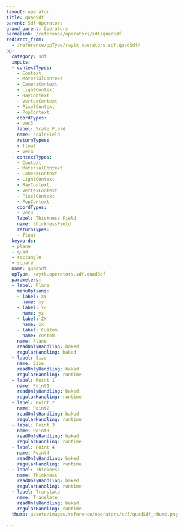 ```yaml
---
layout: operator
title: quadSdf
parent: Sdf Operators
grand_parent: Operators
permalink: /reference/operators/sdf/quadSdf
redirect_from:
  - /reference/opType/raytk.operators.sdf.quadSdf/
op:
  category: sdf
  inputs:
  - contextTypes:
    - Context
    - MaterialContext
    - CameraContext
    - LightContext
    - RayContext
    - VertexContext
    - PixelContext
    - PopContext
    coordTypes:
    - vec3
    label: Scale Field
    name: scaleField
    returnTypes:
    - float
    - vec4
  - contextTypes:
    - Context
    - MaterialContext
    - CameraContext
    - LightContext
    - RayContext
    - VertexContext
    - PixelContext
    - PopContext
    coordTypes:
    - vec3
    label: Thickness Field
    name: thicknessField
    returnTypes:
    - float
  keywords:
  - plane
  - quad
  - rectangle
  - square
  name: quadSdf
  opType: raytk.operators.sdf.quadSdf
  parameters:
  - label: Plane
    menuOptions:
    - label: XY
      name: xy
    - label: YZ
      name: yz
    - label: ZX
      name: zx
    - label: Custom
      name: custom
    name: Plane
    readOnlyHandling: baked
    regularHandling: baked
  - label: Size
    name: Size
    readOnlyHandling: baked
    regularHandling: runtime
  - label: Point 1
    name: Point1
    readOnlyHandling: baked
    regularHandling: runtime
  - label: Point 2
    name: Point2
    readOnlyHandling: baked
    regularHandling: runtime
  - label: Point 3
    name: Point3
    readOnlyHandling: baked
    regularHandling: runtime
  - label: Point 4
    name: Point4
    readOnlyHandling: baked
    regularHandling: runtime
  - label: Thickness
    name: Thickness
    readOnlyHandling: baked
    regularHandling: runtime
  - label: Translate
    name: Translate
    readOnlyHandling: baked
    regularHandling: runtime
  thumb: assets/images/reference/operators/sdf/quadSdf_thumb.png

---
```

